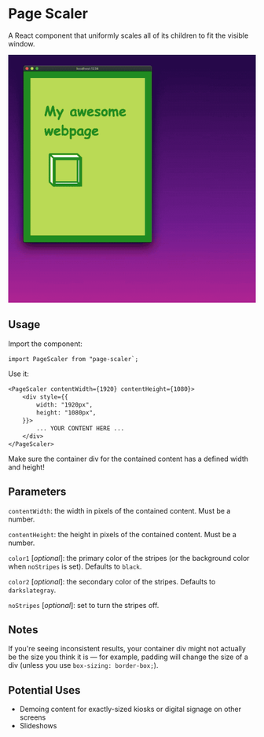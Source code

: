 # Page Scaler

A React component that uniformly scales all of its children to fit the visible window.


![Example](https://github.com/j0hnm4r5/page-scaler/raw/master/images/example.gif)


## Usage

Import the component:
```
import PageScaler from "page-scaler`;
```

Use it:
```
<PageScaler contentWidth={1920} contentHeight={1080}>
	<div style={{
		width: "1920px",
		height: "1080px",
	}}>
		... YOUR CONTENT HERE ...
	</div>
</PageScaler>
```

Make sure the container div for the contained content has a defined width and height!


## Parameters

`contentWidth`: the width in pixels of the contained content. Must be a number.

`contentHeight`: the height in pixels of the contained content. Must be a number.

`color1` [_optional_]: the primary color of the stripes (or the background color when `noStripes` is set). Defaults to `black`.

`color2` [_optional_]: the secondary color of the stripes. Defaults to `darkslategray`.

`noStripes` [_optional_]: set to turn the stripes off.


## Notes

If you're seeing inconsistent results, your container div might not actually be the size you think it is — for example, padding will change the size of a div (unless you use `box-sizing: border-box;`).


## Potential Uses

- Demoing content for exactly-sized kiosks or digital signage on other screens
- Slideshows